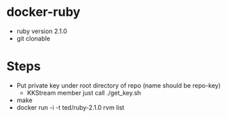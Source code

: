 # docker-ruby
- ruby version 2.1.0
- git clonable

# Steps
- Put private key under root directory of repo (name should be repo-key)
    * KKStream member just call ./get_key.sh
- make
- docker run -i -t  ted/ruby-2.1.0 rvm list
